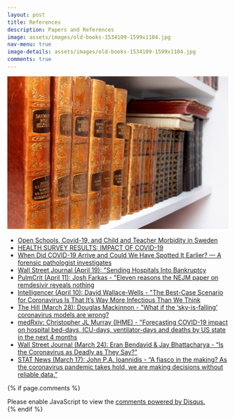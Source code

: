 ```yaml
---
layout: post
title: References
description: Papers and References
image: assets/images/old-books-1534109-1599x1104.jpg
nav-menu: true
image-details: assets/images/old-books-1534109-1599x1104.jpg
comments: true
---
```

<img class="resize-image" style="" src="/assets/images/old-books-1534109-1599x1104.jpg" alt="">

* [Open Schools, Covid-19, and Child and Teacher Morbidity in Sweden](https://www.nejm.org/doi/full/10.1056/NEJMc2026670) 
* [HEALTH SURVEY RESULTS: IMPACT OF COVID-19](https://www.researchsquare.com/article/rs-71000/v1) 
* [When Did COVID-19 Arrive and Could We Have Spotted It Earlier? — A forensic pathologist investigates](https://www.medpagetoday.com/blogs/working-stiff/86291)
* [Wall Street Journal (April 19): "Sending Hospitals Into Bankruptcy](https://www.wsj.com/articles/sending-hospitals-into-bankruptcy-11587326607?shareToken=stda6f18b5e6334b7697534223784a75fa&reflink=article_email_share)
* [PulmCrit (April 11): Josh Farkas - "Eleven reasons the NEJM paper on remdesivir reveals nothing](https://emcrit.org/pulmcrit/pulmcrit-eleven-reasons-the-nejm-paper-on-remdesivir-reveals-nothing/)
* [Intelligencer (April 10): David Wallace-Wells - "The Best-Case Scenario for Coronavirus Is That It’s Way More Infectious Than We Think](https://nymag.com/intelligencer/2020/04/best-case-scenario-for-coronavirus.html)
* [The Hill (March 28): Douglas Mackinnon - "What if the ‘sky-is-falling’ coronavirus models are wrong?](https://thehill.com/opinion/healthcare/489962-what-if-the-sky-is-falling-coronavirus-models-are-simply-wrong)
* [medRxiv: Christopher JL Murray (IHME) - "Forecasting COVID-19 impact on hospital bed-days, ICU-days, ventilator-days and deaths by US state in the next 4 months](https://www.medrxiv.org/content/10.1101/2020.03.27.20043752v1)
* [Wall Street Journal (March 24): Eran Bendavid & Jay Bhattacharya - “Is the Coronavirus as Deadly as They Say?”](https://www.wsj.com/articles/is-the-coronavirus-as-deadly-as-they-say-11585088464)
* [STAT News (March 17): John P.A. Ioannidis - “A fiasco in the making? As the coronavirus pandemic takes hold, we are making decisions without reliable data.”](https://www.statnews.com/2020/03/17/a-fiasco-in-the-making-as-the-coronavirus-pandemic-takes-hold-we-are-making-decisions-without-reliable-data/)

{% if page.comments %}
<div class="inner disqus">
    <div id="disqus_thread"></div>
    <script>
        var disqus_config = function () {
        this.page.url = '{{ page.url | absolute_url }}';  
        this.page.identifier = '{{ page.url }}'; 
        };
        (function() { // DON'T EDIT BELOW THIS LINE
        var d = document, s = d.createElement('script');
        s.src = 'https://joelhay-com.disqus.com/embed.js';
        s.setAttribute('data-timestamp', +new Date());
        (d.head || d.body).appendChild(s);
        })();
    </script>
    <noscript>Please enable JavaScript to view the <a href="https://disqus.com/?ref_noscript">comments powered by Disqus.</a></noscript>
</div>                         
{% endif %} 
